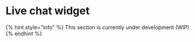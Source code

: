 # Live chat widget

{% hint style="info" %}
This section is currently under development (WIP)
{% endhint %}

